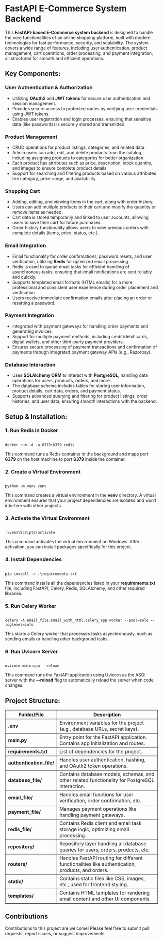 <!DOCTYPE html>
<html lang="en">

<head>
<meta charset="UTF-8">
<meta name="viewport" content="width=device-width, initial-scale=1.0">
</head>

<body>
<h1>FastAPI E-Commerce System Backend</h1>

<p>
This <b>FastAPI-based E-Commerce system backend</b> is designed to handle the core functionalities of an online shopping platform,
built with modern technologies for fast performance, security, and scalability. The system covers a wide range of features, including
user authentication, product management, cart operations, order processing, and payment integration, all structured for smooth and
efficient operations.
</p>

<h2>Key Components:</h2>

<h3>User Authentication & Authorization</h3>
<ul>
<li>Utilizing <b>OAuth2</b> and <b>JWT tokens</b> for secure user authentication and session management.</li>
<li>Provides secure access to protected routes by verifying user credentials using JWT tokens.</li>
<li>Enables user registration and login processes, ensuring that sensitive data (like passwords) is securely stored and transmitted.</li>
</ul>

<h3>Product Management</h3>
<ul>
<li>CRUD operations for product listings, categories, and related data.</li>
<li>Admin users can add, edit, and delete products from the catalog, including assigning products to categories for better organization.</li>
<li>Each product has attributes such as price, description, stock quantity, and images to ensure complete product details.</li>
<li>Support for searching and filtering products based on various attributes like category, price range, and availability.</li>
</ul>

<h3>Shopping Cart</h3>
<ul>
<li>Adding, editing, and viewing items in the cart, along with order history.</li>
<li>Users can add multiple products to their cart and modify the quantity or remove items as needed.</li>
<li>Cart data is stored temporarily and linked to user accounts, allowing users to save their cart for future purchases.</li>
<li>Order history functionality allows users to view previous orders with complete details (items, price, status, etc.).</li>
</ul>

<h3>Email Integration</h3>
<ul>
<li>Email functionality for order confirmations, password resets, and user verification, utilizing <b>Redis</b> for optimized email processing.</li>
<li>Redis is used to queue email tasks for efficient handling of asynchronous tasks, ensuring that email notifications are sent reliably and quickly.</li>
<li>Supports templated email formats (HTML emails) for a more professional and consistent user experience during order placement and verification.</li>
<li>Users receive immediate confirmation emails after placing an order or resetting a password.</li>
</ul>

<h3>Payment Integration</h3>
<ul>
<li>Integrated with payment gateways for handling order payments and generating invoices.</li>
<li>Support for multiple payment methods, including credit/debit cards, digital wallets, and other third-party payment providers.</li>
<li>Ensures secure processing of payment transactions and confirmation of payments through integrated payment gateway APIs (e.g., Razorpay).</li>
</ul>

<h3>Database Interaction</h3>
<ul>
<li>Uses <b>SQLAlchemy ORM</b> to interact with <b>PostgreSQL</b>, handling data operations for users, products, orders, and more.</li>
<li>The database schema includes tables for storing user information, product details, cart data, orders, and payment status.</li>
<li>Supports advanced querying and filtering for product listings, order histories, and user data, ensuring smooth interactions with the backend.</li>
</ul>

<h2>Setup & Installation:</h2>

<h3>1. Run Redis in Docker</h3>
<pre><code>
docker run -d -p 6379:6379 redis
</code></pre>
<p>This command runs a Redis container in the background and maps port <b>6379</b> on the host machine to port <b>6379</b> inside the container.</p>

<h3>2. Create a Virtual Environment</h3>
<pre><code>
python -m venv venv
</code></pre>
<p>This command creates a virtual environment in the <b>venv</b> directory. A virtual environment ensures that your project dependencies are isolated and won’t interfere with other projects.</p>

<h3>3. Activate the Virtual Environment</h3>
<pre><code>
.\venv\Scripts\activate
</code></pre>
<p>This command activates the virtual environment on Windows. After activation, you can install packages specifically for this project.</p>

<h3>4. Install Dependencies</h3>
<pre><code>
pip install -r .\requirements.txt
</code></pre>
<p>This command installs all the dependencies listed in your <b>requirements.txt</b> file, including FastAPI, Celery, Redis, SQLAlchemy, and other required libraries.</p>

<h3>5. Run Celery Worker</h3>
<pre><code>
celery -A email_file.email_with_html.celery_app worker --pool=solo --loglevel=info
</code></pre>
<p>This starts a Celery worker that processes tasks asynchronously, such as sending emails or handling other background tasks.</p>

<h3>6. Run Uvicorn Server</h3>
<pre><code>
uvicorn main:app --reload
</code></pre>
<p>This command runs the FastAPI application using Uvicorn as the ASGI server with the <b>--reload</b> flag to automatically reload the server when code changes.</p>

<h2>Project Structure:</h2>
<table border="1" cellpadding="5" cellspacing="0">
<tr>
<th>Folder/File</th>
<th>Description</th>
</tr>
<tr>
<td><b>.env</b></td>
<td>Environment variables for the project (e.g., database URLs, secret keys).</td>
</tr>
<tr>
<td><b>main.py</b></td>
<td>Entry point for the FastAPI application. Contains app initialization and routes.</td>
</tr>
<tr>
<td><b>requirements.txt</b></td>
<td>List of dependencies for the project.</td>
</tr>
<tr>
<td><b>authentication_file/</b></td>
<td>Handles user authentication, hashing, and OAuth2 token operations.</td>
</tr>
<tr>
<td><b>database_file/</b></td>
<td>Contains database models, schemas, and other related functionality for PostgreSQL interaction.</td>
</tr>
<tr>
<td><b>email_file/</b></td>
<td>Handles email functions for user verification, order confirmation, etc.</td>
</tr>
<tr>
<td><b>payment_file/</b></td>
<td>Manages payment operations like handling payment gateways.</td>
</tr>
<tr>
<td><b>redis_file/</b></td>
<td>Contains Redis client and email task storage logic, optimizing email processing.</td>
</tr>
<tr>
<td><b>repository/</b></td>
<td>Repository layer handling all database queries for users, orders, products, etc.</td>
</tr>
<tr>
<td><b>routers/</b></td>
<td>Handles FastAPI routing for different functionalities like authentication, products, and orders.</td>
</tr>
<tr>
<td><b>static/</b></td>
<td>Contains static files like CSS, images, etc., used for frontend styling.</td>
</tr>
<tr>
<td><b>templates/</b></td>
<td>Contains HTML templates for rendering email content and other UI components.</td>
</tr>
</table>

<h2>Contributions</h2>
<p>
Contributions to this project are welcome! Please feel free to submit pull requests, report issues, or suggest improvements.
</p>

</body>

</html>

